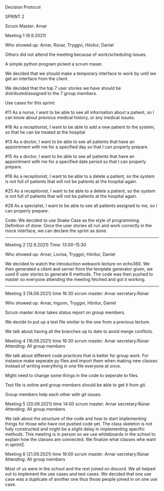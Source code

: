 Decision Protocol


SPRINT 2

Scrum Master: Arnar

Meeting 1 (9.9.2021)

Who showed up: Arnar, Rúnar, Tryggvi, Hörður, Daníel

Others did not attend the meeting because of work/scheduling issues. 

A simple python program picked a scrum maser. 

We decided that we should make a temporary interface to work by until we get an interface from the client. 

We decided that the top 7 user stories we have should be distributed/assigned to the 7 group members. 

Use cases for this sprint:

#11 As a nurse, I want to be able to see all information about a patient, so I can know about previous medical history, or any medical issues.

#16 As a receptionist, I want to be able to add a new patient to the system, so that he can be treated at the hospital

#13 As a doctor, I want to be able to see all patients that have an appointment with me for a specified day so that I can properly prepare.

#15 As a doctor, I want to be able to see all patients that have an appointment with me for a specified date period so that I can properly prepare.

#19 As a receptionist, I want to be able to a delete a patient, so the system is not full of patients that will not be patients at the hospital again.

#25 As a receptionist, I want to be able to a delete a patient, so the system is not full of patients that will not be patients at the hospital again.

#28 As a specialist, I want to be able to see all patients assigned to me, so I can properly prepare.

Code: 
We decided to use Snake Case as the style of programming. Definition of done: Once the user stories all run and work correctly in the mock interface, we can declare the sprint as done.

_____________________

Meeting 2 (12.9.2021) 
Time: 13:00-15:30

Who showed up: Arnar, Lovísa, Tryggvi, Hörður, Daníel

We decided to watch the introduction webwork lecture on echo360. We then generated a client and server from the template generator given, we used 6 user stories to generate 6 methods. 
The code was then pushed to master so everyone attending the meeting fetched and got it working.

_____________________

Meeting 3 (14.09.2021)
time 16:30
scrum master: Arnar
secretary:Rúnar

Who showed up: Arnar, Ingunn, Tryggvi, Hörður, Daníel

Scrum master Arnar takes status report on group members.

We decide to put up a test file similar to the one from a previous lecture.

We talk about having all the branches up to date to avoid merge conflicts.

Meeting 4 (16.09.2021)
time 16:30
scrum master: Arnar
secretary:Rúnar
Attending: All group members

We talk about different code practices that is better for group work. For instance make seperate py files and import them when making new classes instead of writing everything in one file everyone at once.

Might need to change some things in the code to seperate to files.

Test file is online and group members should be able to get it from git.

Group members help each other with git issues.

Meeting 5 (20.09.2021)
time 14:00
scrum master: Arnar
secretary:Rúnar
Attending: All group members

We talk about the structure of the code and how to start implementing things for those who have not pushed code yet.
The class skeleton is not fully constructed and might be a slight delay in implementing specific methods. 
This meeting is in person so we use whiteboards in the school to explain how the classes are connected.
We finalize what classes whe want in sprint2.


Meeting 6 (21.09.2021)
time 16:00
scrum master: Arnar
secretary:Rúnar
Attending: All group members

Most of us were in the school and the rest joined on discord. We all helped out to implement the use cases and test cases. We decided that one use case was a duplicate of another one thus those people joined in on one use case.



